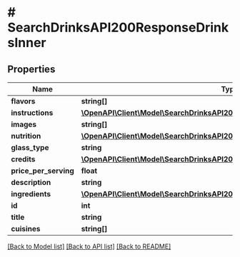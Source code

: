 # # SearchDrinksAPI200ResponseDrinksInner

## Properties

Name | Type | Description | Notes
------------ | ------------- | ------------- | -------------
**flavors** | **string[]** |  | [optional]
**instructions** | [**\OpenAPI\Client\Model\SearchDrinksAPI200ResponseDrinksInnerInstructionsInner[]**](SearchDrinksAPI200ResponseDrinksInnerInstructionsInner.md) |  | [optional]
**images** | **string[]** |  | [optional]
**nutrition** | [**\OpenAPI\Client\Model\SearchDrinksAPI200ResponseDrinksInnerNutrition**](SearchDrinksAPI200ResponseDrinksInnerNutrition.md) |  | [optional]
**glass_type** | **string** |  | [optional]
**credits** | [**\OpenAPI\Client\Model\SearchDrinksAPI200ResponseDrinksInnerCredits**](SearchDrinksAPI200ResponseDrinksInnerCredits.md) |  | [optional]
**price_per_serving** | **float** |  | [optional]
**description** | **string** |  | [optional]
**ingredients** | [**\OpenAPI\Client\Model\SearchDrinksAPI200ResponseDrinksInnerIngredientsInner[]**](SearchDrinksAPI200ResponseDrinksInnerIngredientsInner.md) |  | [optional]
**id** | **int** |  | [optional]
**title** | **string** |  | [optional]
**cuisines** | **string[]** |  | [optional]

[[Back to Model list]](../../README.md#models) [[Back to API list]](../../README.md#endpoints) [[Back to README]](../../README.md)
